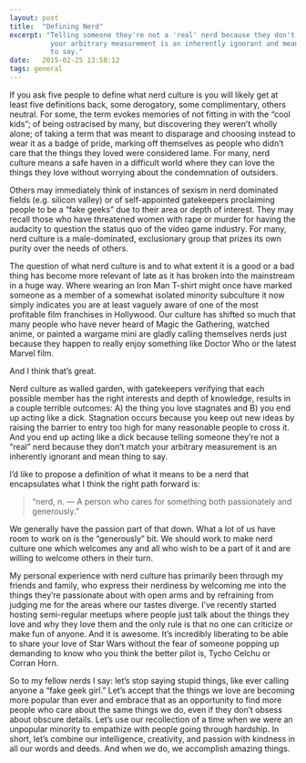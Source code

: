 ```yaml
---
layout: post
title:  "Defining Nerd"
excerpt: "Telling someone they're not a 'real' nerd because they don't match
          your arbitrary measurement is an inherently ignorant and mean thing
          to say."
date:   2015-02-25 13:58:12
tags: general
---
```


If you ask five people to define what nerd culture is you will likely get at
least five definitions back, some derogatory, some complimentary, others
neutral. For some, the term evokes memories of not fitting in with the “cool
kids”; of being ostracised by many, but discovering they weren’t wholly alone;
of taking a term that was meant to disparage and choosing instead to wear it as
a badge of pride, marking off themselves as people who didn’t care that the
things they loved were considered lame. For many, nerd culture means a safe
haven in a difficult world where they can love the things they love without
worrying about the condemnation of outsiders.

Others may immediately think of instances of sexism in nerd dominated fields
(e.g. silicon valley) or of self-appointed gatekeepers proclaiming people to be
a “fake geeks” due to their area or depth of interest. They may recall those
who have threatened women with rape or murder for having the audacity to
question the status quo of the video game industry. For many, nerd culture is a
male-dominated, exclusionary group that prizes its own purity over the needs of
others.

The question of what nerd culture is and to what extent it is a good or a bad
thing has become more relevant of late as it has broken into the mainstream in
a huge way. Where wearing an Iron Man T-shirt might once have marked someone as
a member of a somewhat isolated minority subculture it now simply indicates you
are at least vaguely aware of one of the most profitable film franchises in
Hollywood. Our culture has shifted so much that many people who have never
heard of Magic the Gathering, watched anime, or painted a wargame mini are
gladly calling themselves nerds just because they happen to really enjoy
something like Doctor Who or the latest Marvel film.

And I think that’s great.

Nerd culture as walled garden, with gatekeepers verifying that each possible
member has the right interests and depth of knowledge, results in a couple
terrible outcomes: A) the thing you love stagnates and B) you end up acting
like a dick. Stagnation occurs because you keep out new ideas by raising the
barrier to entry too high for many reasonable people to cross it. And you end
up acting like a dick because telling someone they’re not a “real” nerd because
they don’t match your arbitrary measurement is an inherently ignorant and mean
thing to say.

I’d like to propose a definition of what it means to be a nerd that
encapsulates what I think the right path forward is:

> “nerd, n. — A person who cares for something both passionately and
> generously.”

We generally have the passion part of that down. What a lot of us have room to
work on is the “generously” bit. We should work to make nerd culture one which
welcomes any and all who wish to be a part of it and are willing to welcome
others in their turn.

My personal experience with nerd culture has primarily been through my friends
and family, who express their nerdiness by welcoming me into the things they’re
passionate about with open arms and by refraining from judging me for the areas
where our tastes diverge. I’ve recently started hosting semi-regular meetups
where people just talk about the things they love and why they love them and
the only rule is that no one can criticize or make fun of anyone. And it is
awesome. It’s incredibly liberating to be able to share your love of Star Wars
without the fear of someone popping up demanding to know who you think the
better pilot is, Tycho Celchu or Corran Horn.

So to my fellow nerds I say: let’s stop saying stupid things, like ever calling
anyone a “fake geek girl.” Let’s accept that the things we love are becoming
more popular than ever and embrace that as an opportunity to find more people
who care about the same things we do, even if they don’t obsess about obscure
details. Let’s use our recollection of a time when we were an unpopular
minority to empathize with people going through hardship. In short, let’s
combine our intelligence, creativity, and passion with kindness in all our
words and deeds. And when we do, we accomplish amazing things.

